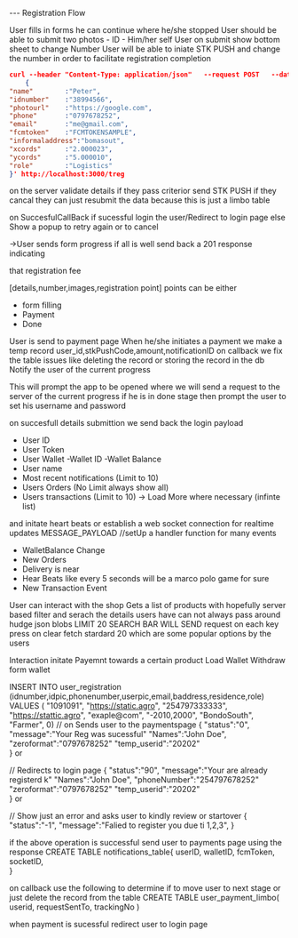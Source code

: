--- Registration Flow

User fills in forms he can continue where he/she stopped 
User should be able to submit two photos 
    - ID 
    - Him/her self
User on submit show bottom sheet to change Number
User will be able to iniate STK PUSH and change the number in order to facilitate registration completion
```json
curl --header "Content-Type: application/json"   --request POST   --data '
    {
"name"        :"Peter",    
"idnumber"    :"38994566",  
"photourl"    :"https://google.com",
"phone"       :"0797678252", 
"email"       :"me@gmail.com", 
"fcmtoken"    :"FCMTOKENSAMPLE", 
"informaladdress":"bomasout", 
"xcords"      :"2.000023", 
"ycords"      :"5.000010", 
"role"        :"Logistics"
}' http://localhost:3000/treg

```
on the server validate details if they pass criterior
 send STK PUSH 
if they cancal they can just resubmit the data because this is just a limbo table

on SuccesfulCallBack if sucessful login the user/Redirect to login page
else Show a popup to retry again or to cancel


->User sends form progress if all is well 
send back a 201 response indicating

that registration fee

[details,number,images,registration point]
points can be either 
- form filling
- Payment 
- Done

User is send to payment page
When he/she initiates a payment we make a temp record
user_id,stkPushCode,amount,notificationID
on callback we fix the table issues like deleting the record or storing the record in the db\
Notify the user of the current progress


This will prompt the app to be opened where we will send a request to the server of the current progress
if he is in done stage then prompt the user to set his username
and password


on succesfull details submittion we send back the 
login payload
- User ID
- User Token
- User Wallet
    -Wallet ID
    -Wallet Balance
- User name
- Most recent notifications (Limit to 10)
- Users Orders (No Limit always show all)
- Users transactions (Limit to 10) -> Load More where necessary (infinte list)

and initate heart beats or establish a web socket connection for realtime updates
MESSAGE_PAYLOAD 
//setUp a handler function for many events
- WalletBalance Change
- New Orders
- Delivery is near
- Hear Beats like every 5 seconds will be a marco polo game for sure
- New Transaction Event

User can interact with the shop
Gets a list of products with hopefully server based filter
and serach the details users have can not always pass around hudge json blobs
LIMIT 20
SEARCH BAR WILL SEND request on each key press
on clear fetch stardard 20 which are some popular options by the users



Interaction 
initate Payemnt towards a certain product
Load Wallet
Withdraw form wallet



INSERT INTO user_registration (idnumber,idpic,phonenumber,userpic,email,baddress,residence,role)
VALUES (
"1091091",
"https://static.agro",
"254797333333",
"https://stattic.agro",
"exaple@com",
"-2010,2000",
"BondoSouth",
"Farmer",
0)
// on Sends user to the paymentspage
{
    "status":"0",
    "message":"Your Reg was sucessful"
    "Names":"John Doe",
    "zeroformat":"0797678252"
    "temp_userid":"20202"    
}
 or

// Redirects to login page
{
    "status":"90",
    "message":"Your are already registerd k"
    "Names":"John Doe",
    "phoneNumber":"254797678252"
    "zeroformat":"0797678252"
    "temp_userid":"20202"    
} or

// Show just an error and asks user to kindly review or startover
{
    "status":"-1",
    "message":"Falied to register you due ti 1,2,3",
}


if the above operation is successful 
send user to payments page using the response
CREATE TABLE notifications_table{
    userID,
    walletID,
    fcmToken,
    socketID,    
}

on callback use the following to determine if to move user to next stage
or just delete the record from the table
CREATE TABLE user_payment_limbo(
    userid,
    requestSentTo,
    trackingNo
)

when payment is sucessful redirect  user to login page


